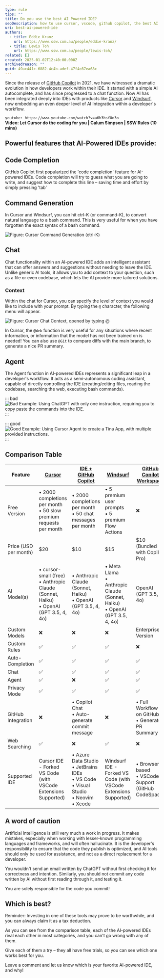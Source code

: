 ```yaml
---
type: rule
tips: ""
title: Do you use the best AI Powered IDE?
seoDescription: how to use cursor, vscode, github copilot, the best AI powered IDE
uri: best-ai-powered-ide
authors:
  - title: Eddie Kranz
    url: https://www.ssw.com.au/people/eddie-kranz/
  - title: Lewis Toh
    url: https://www.ssw.com.au/people/lewis-toh/
related: []
created: 2025-01-02T12:40:00.000Z
archivedreason: ""
guid: 49ac441c-6882-4c4b-adef-47f4e87ea68c
---
```


Since the release of [GitHub Copilot](https://github.com/features/copilot) in 2021, we have witnessed a dramatic evolution in how developers work within their IDE. It started with a simple AI autocomplete, and has since progressed to a chat function. Now AI has been integrated deeply into IDEs with products like [Cursor](https://www.cursor.com/) and [Windsurf](https://codeium.com/windsurf), now embedding an even deeper level of AI Integration within a developer's workflow. 

`youtube: https://www.youtube.com/watch?v=a6h3hsYOn3o`  
**Video: Let Cursor do the coding for you | Calum Simpson | SSW Rules (10 mins)**

## Powerful features that AI-Powered IDEs provide:

## Code Completion

GitHub Copilot first popularized the 'code completion' feature for AI-powered IDEs. Code completion will try to guess what you are going to write, and suggest how to complete this line – saving time and effort by simply pressing 'tab'

## Command Generation

In Cursor and Windsurf, you can hit ctrl-K (or command-K), to convert natural language to a bash command. This is very useful for when you have forgotten the exact syntax of a bash command.

![Figure: Cursor Command Generation (ctrl-K)](cursor-command-generation.gif)

## Chat

Chat functionality within an AI-powered IDE adds an intelligent assistant that can offer answers and suggestions without needing to leave the IDE. Unlike generic AI tools, it allows you to add context to your question, such as a file or even codebase, which lets the AI provide more tailored solutions.

### Context

Within the chat for Cursor, you can specify the level of context you would like to include with your prompt. By typing the `@` character, the following menu will appear.

![Figure: Cursor Chat Context, opened by typing `@`](cursor-chat-context.png)

In Cursor, the `@Web` function is very useful for any situations where recent information, or information that the model has not been trained on is needed! You can also use `@Git` to compare diffs with the main branch, to generate a nice PR summary.

## Agent

The Agent function in AI-powered IDEs represents a significant leap in a developer's workflow. It acts as a semi-autonomous coding assistant, capable of directly controlling the IDE (creating/editing files, reading the codebase, searching the web, executing bash commands).

::: bad 
![Bad Example: Using ChatGPT with only one instruction, requiring you to copy paste the commands into the IDE.](bad-example-chatgpt.png)
:::


::: good
![Good Example: Using Cursor Agent to create a Tina App, with multiple provided instructions.](good-example-using-agent.png)
:::

## Comparison Table

| Feature               | [Cursor](https://www.cursor.com/) | [IDE + GitHub Copilot](https://github.com/features/copilot) | [Windsurf](https://codeium.com/windsurf) | [GitHub Copilot Workspace](https://githubnext.com/projects/copilot-workspace) |
| --------------------- | ------------------------------------------------------------ | ------------------------------------------------------------ | ------------------------------------------------------------ | ---------------------------------------------- |
| Free Version          | • 2000 completions per month<br>• 50 slow premium requests per month | • 2000 completions per month<br>• 50 chat messages per month | • 5 premium user prompts<br>• 5 premium Flow Actions | ❌ |
| Price (USD per month) | $20 | $10 | $15 | $10 (Bundled with Copilot Pro) |
| AI Model(s)           | • cursor-small (free)<br>• Anthropic Claude (Sonnet, Haiku)<br>• OpenAI (GPT 3.5, 4, 4o) | • Anthropic Claude (Sonnet, Haiku)<br>• OpenAI (GPT 3.5, 4, 4o) | • Meta Llama<br>• Anthropic Claude (Sonnet, Haiku)<br>• OpenAI (GPT 3.5, 4, 4o) | OpenAI (GPT 3.5, 4, 4o) |
| Custom Models         | ❌ | ❌ | ❌ | Enterprise Version |
| Custom Rules          | ✅ | ✅ | ✅ | ❌ |
| Auto-Completion       | ✅ | ✅ | ✅ | ✅ |
| Chat                  | ✅ | ✅ | ✅ | ✅ |
| Agent                 | ✅ | ❌ | ✅ | ✅ |
| Privacy Mode          | ✅ | ✅ | ✅ | ✅ |
| GitHub Integration    | ❌ | • Copilot Chat<br>• Auto-generate commit message | ❌ | • Full Workflow is on GitHub<br>• Generate PR Summary |
| Web Searching         | ✅ | ❌ | ✅ | ❌ |
| Supported IDE         | Cursor IDE - Forked VS Code (with VSCode Extensions Supported) | • Azure Data Studio<br>• JetBrains IDEs<br>• VS Code<br>• Visual Studio<br>• Neovim<br>• Xcode | Windsurf IDE - Forked VS Code (with VSCode Extensions Supported) | • Browser based<br>• VSCode Support (GitHub CodeSpace) |


## A word of caution

Artificial Intelligence is still very much a work in progress. It makes mistakes, especially when working with lesser-known programming languages and frameworks, and will often hallucinate. It is the developer's responsibility to ensure that the code they publish is optimized, and AI tools should only be used for assistance, and not as a direct replacement for a developer. 

You wouldn't send an email written by ChatGPT without first checking it for correctness and intention. Similarly, you should not commit any code written by AI without first reading through it, and testing it.

You are solely responsible for the code you commit!

## Which is best?

Reminder: Investing in one of these tools may prove to be worthwhile, and you can always claim it as a tax deduction.

As you can see from the comparison table, each of the AI-powered IDEs rival each other in most categories, and you can't go wrong with any of them. 

Give each of them a try – they all have free trials, so you can see which one works best for you. 

Leave a comment and let us know which is your favorite AI-powered IDE, and why!
